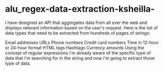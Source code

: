 # alu_regex-data-extraction-ksheilla-
I have designed an API that aggregates data from all over the web and displays relevant information based on the user's request. Here is the list of data types that need to be extracted from hundreds of pages of strings: 

Email addresses
URLs
Phone numbers
Credit card numbers
Time in 12-hour or 24-hour format
HTML tags
Hashtags
Currency amounts
Using the concept of regular expressions i'm already aware of the specific type of data that i'm searching for in the string and now i'm going to extract those type of data.
